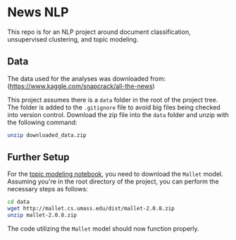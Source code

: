 # News NLP  
This repo is for an NLP project around document classification, unsupervised clustering, and topic modeling.  

## Data  
The data used for the analyses was downloaded from: (https://www.kaggle.com/snapcrack/all-the-news)  

This project assumes there is a `data` folder in the root of the project tree. The folder is added to the `.gitignore` file to avoid big files being checked into version control. Download the zip file into the `data` folder and unzip with the following command:  

```bash  
unzip downloaded_data.zip  
```  

## Further Setup  
For the [topic modeling notebook](topic_modeling.ipynb), you need to download the `Mallet` model. Assuming you're in the root directory of the project, you can perform the necessary steps as follows:  

```bash  
cd data  
wget http://mallet.cs.umass.edu/dist/mallet-2.0.8.zip  
unzip mallet-2.0.8.zip  
```  

The code utilizing the `Mallet` model should now function properly.
